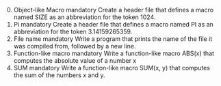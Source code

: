 0. Object-like Macro
mandatory
Create a header file that defines a macro named SIZE as an abbreviation for the token 1024.
1. Pi
mandatory
Create a header file that defines a macro named PI as an abbreviation for the token 3.14159265359.
2. File name
mandatory
Write a program that prints the name of the file it was compiled from, followed by a new line.
3. Function-like macro
mandatory
Write a function-like macro ABS(x) that computes the absolute value of a number x
4. SUM
mandatory
Write a function-like macro SUM(x, y) that computes the sum of the numbers x and y.
